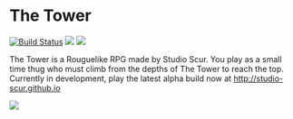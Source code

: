# The Tower

[![Build Status](https://magnum.travis-ci.com/SarenCurrie/the-tower.svg?token=PpqedDmGK3qwq5Ez7x4Y&branch=master)](https://magnum.travis-ci.com/SarenCurrie/the-tower)
[![](https://img.shields.io/badge/release-a.5.0-brightgreen.svg)](http://studio-scur.github.io)
[![](https://img.shields.io/badge/documentation-here-brightgreen.svg)](http://github.com/SarenCurrie/the-tower/wiki)


The Tower is a Rouguelike RPG made by Studio Scur. You play as a small time thug who must climb from the depths of The Tower to reach the top. Currently in development, play the latest alpha build now at http://studio-scur.github.io

![](http://i.imgur.com/53qBuqa.png)
